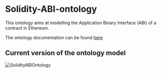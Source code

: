 # Solidity-ABI-ontology

This ontology aims at modelling the Application Binary Interface (ABI) of a contract in Ethereum.

The ontology documentation can be found [here](https://w3id.org/def/SolidityABI)

## Current version of the ontology model

![SolidityABIOntology](https://github.com/oeg-upm/Solidity-ABI-ontology/blob/main/SolidityABIOntology.png)
